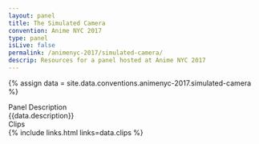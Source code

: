 ```yaml
---
layout: panel
title: The Simulated Camera
convention: Anime NYC 2017
type: panel
isLive: false
permalink: /animenyc-2017/simulated-camera/
descrip: Resources for a panel hosted at Anime NYC 2017
---
```


{% assign data = site.data.conventions.animenyc-2017.simulated-camera %}

<div class="manga-header">Panel Description</div>
<div class="panel-description">{{data.description}}</div>

<div class="manga-header"> Clips </div>
{% include links.html links=data.clips %}
